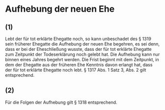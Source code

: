 # Aufhebung der neuen Ehe



## (1)

 Lebt der für tot erklärte Ehegatte noch, so kann unbeschadet des § 1319 sein früherer Ehegatte die Aufhebung der neuen Ehe begehren, es sei denn, dass er bei der Eheschließung wusste, dass der für tot erklärte Ehegatte zum Zeitpunkt der Todeserklärung noch gelebt hat. Die Aufhebung kann nur binnen eines Jahres begehrt werden. Die Frist beginnt mit dem Zeitpunkt, in dem der Ehegatte aus der früheren Ehe Kenntnis davon erlangt hat, dass der für tot erklärte Ehegatte noch lebt. § 1317 Abs. 1 Satz 3, Abs. 2 gilt entsprechend.

## (2)

 Für die Folgen der Aufhebung gilt § 1318 entsprechend. 

